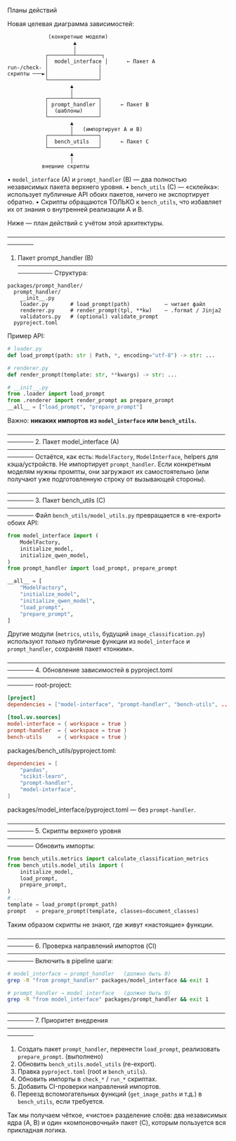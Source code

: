  Планы действий

Новая целевая диаграмма зависимостей:

```
             (конкретные модели)
                     ▲
                     │
            ┌────────┴────────┐
            │  model_interface │      ← Пакет A
run-/check- │                │
скрипты ───►│                │
            └────────────────┘
                    ▲
                    │
            ┌───────┴────────┐
            │ prompt_handler │      ← Пакет B
            │  (шаблоны)     │
            └────────────────┘
                    ▲
                    │   (импортирует A и B)
            ┌───────┴────────┐
            │  bench_utils   │      ← Пакет C
            └────────────────┘
                    ▲
                    │
           внешние скрипты
```

• `model_interface` (A) и `prompt_handler` (B) — два полностью независимых пакета верхнего уровня.
• `bench_utils` (C) — «склейка»: использует публичные API обоих пакетов, ничего не экспортирует обратно.
• Скрипты обращаются ТОЛЬКО к `bench_utils`, что избавляет их от знания о внутренней реализации А и B.

Ниже ― план действий с учётом этой архитектуры.

────────────────────────────────────────────────────────
1. Пакет prompt_handler  (B)
────────────────────────────────────────────────────────
Структура:
```
packages/prompt_handler/
  prompt_handler/
    __init__.py
    loader.py       # load_prompt(path)           – читает файл
    renderer.py     # render_prompt(tpl, **kw)    – .format / Jinja2
    validators.py   # (optional) validate_prompt
  pyproject.toml
```
Пример API:
```python
# loader.py
def load_prompt(path: str | Path, *, encoding="utf-8") -> str: ...

# renderer.py
def render_prompt(template: str, **kwargs) -> str: ...

# __init__.py
from .loader import load_prompt
from .renderer import render_prompt as prepare_prompt
__all__ = ["load_prompt", "prepare_prompt"]
```
Важно: **никаких импортов из `model_interface` или `bench_utils`.**

────────────────────────────────────────────────────────
2. Пакет model_interface  (A)
────────────────────────────────────────────────────────
Остаётся, как есть: `ModelFactory`, `ModelInterface`, helpers для кэша/устройств.
Не импортирует `prompt_handler`. Если конкретным моделям нужны промпты, они загружают их самостоятельно (или получают уже подготовленную строку от вызывающей стороны).

────────────────────────────────────────────────────────
3. Пакет bench_utils  (C)
────────────────────────────────────────────────────────
Файл `bench_utils/model_utils.py` превращается в «re-export» обоих API:

```python
from model_interface import (
    ModelFactory,
    initialize_model,
    initialize_qwen_model,
)
from prompt_handler import load_prompt, prepare_prompt

__all__ = [
    "ModelFactory",
    "initialize_model",
    "initialize_qwen_model",
    "load_prompt",
    "prepare_prompt",
]
```

Другие модули (`metrics`, `utils`, будущий `image_classification.py`) используют
*только* публичные функции из `model_interface` и `prompt_handler`, сохраняя пакет
«тонким».

────────────────────────────────────────────────────────
4. Обновление зависимостей в pyproject.toml
────────────────────────────────────────────────────────
root-project:
```toml
[project]
dependencies = ["model-interface", "prompt-handler", "bench-utils", ... ]

[tool.uv.sources]
model-interface = { workspace = true }
prompt-handler  = { workspace = true }
bench-utils     = { workspace = true }
```

packages/bench_utils/pyproject.toml:
```toml
dependencies = [
    "pandas",
    "scikit-learn",
    "prompt-handler",
    "model-interface",
]
```

packages/model_interface/pyproject.toml — без `prompt-handler`.

────────────────────────────────────────────────────────
5. Скрипты верхнего уровня
────────────────────────────────────────────────────────
Обновить импорты:

```python
from bench_utils.metrics import calculate_classification_metrics
from bench_utils.model_utils import (
    initialize_model,
    load_prompt,
    prepare_prompt,
)
# ...
template = load_prompt(prompt_path)
prompt   = prepare_prompt(template, classes=document_classes)
```
Таким образом скрипты не знают, где живут «настоящие» функции.

────────────────────────────────────────────────────────
6. Проверка направлений импортов (CI)
────────────────────────────────────────────────────────
Включить в pipeline шаги:

```bash
# model_interface → prompt_handler   (должно быть 0)
grep -R "from prompt_handler" packages/model_interface && exit 1

# prompt_handler → model_interface   (должно быть 0)
grep -R "from model_interface" packages/prompt_handler && exit 1
```

────────────────────────────────────────────────────────
7. Приоритет внедрения
────────────────────────────────────────────────────────
1) Создать пакет `prompt_handler`, перенести `load_prompt`, реализовать `prepare_prompt`. (выполнено)
2) Обновить `bench_utils.model_utils` (re-export).
3) Правка `pyproject.toml` (root и `bench_utils`).
4) Обновить импорты в `check_*` / `run_*` скриптах.
5) Добавить CI-проверки направлений импортов.
6) Переезд вспомогательных функций (`get_image_paths` и т.д.) в `bench_utils`, если требуется.

Так мы получаем чёткое, «чистое» разделение слоёв: два независимых ядра (A, B) и один «компоновочный» пакет (C), которым пользуется вся прикладная логика.